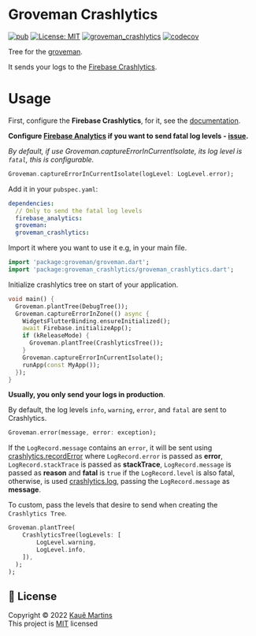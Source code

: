# Groveman Crashlytics

[![pub][groveman_crashlytics_badge]][groveman_crashlytics_link]
[![License: MIT][license_badge]][license_link]
[![groveman_crashlytics][workflow_badge]][workflow_link]
[![codecov][codecov_badge]][codecov_link]

Tree for the [groveman][groveman].

It sends your logs to the [Firebase Crashlytics][firebase_crahslytics]. 

# Usage

First, configure the **Firebase Crashlytics**, for it, see the [documentation][firebase_crahslytics_doc].

**Configure [Firebase Analytics][firebase_analytics_doc] if you want to send fatal log levels - [issue][firebase_analytics_issue].**

_By default, if use Groveman.captureErrorInCurrentIsolate, its log level is `fatal`, this is configurable._

```dart
Groveman.captureErrorInCurrentIsolate(logLevel: LogLevel.error);
```

Add it in your `pubspec.yaml`:

```yaml
dependencies:
  // Only to send the fatal log levels
  firebase_analytics:
  groveman:
  groveman_crashlytics:
```

Import it where you want to use it e.g, in your main file.

```dart
import 'package:groveman/groveman.dart';
import 'package:groveman_crashlytics/groveman_crashlytics.dart';
```

Initialize crashlytics tree on start of your application.

```dart
void main() {  
  Groveman.plantTree(DebugTree());
  Groveman.captureErrorInZone(() async {
    WidgetsFlutterBinding.ensureInitialized();
    await Firebase.initializeApp();
    if (kReleaseMode) {
      Groveman.plantTree(CrashlyticsTree());
    }
    Groveman.captureErrorInCurrentIsolate();
    runApp(const MyApp());
  });
}
```

**Usually, you only send your logs in production**.

By default, the log levels `info`, `warning`, `error`, and `fatal` are sent to Crashlytics.
```dart
Groveman.error(message, error: exception);
```

If the `LogRecord.message` contains an `error`, it will be sent using [crashlytics.recordError][record_error] where `LogRecord.error` is passed as **error**, `LogRecord.stackTrace` is passed as **stackTrace**, `LogRecord.message` is passed as **reason** and **fatal** is `true` if the `LogRecord.level` is also fatal, otherwise, is used [crashlytics.log][log], passing the `LogRecord.message` as **message**.

To custom, pass the levels that desire to send when creating the `Crashlytics Tree`.

```dart
Groveman.plantTree(
    CrashlyticsTree(logLevels: [
        LogLevel.warning,
        LogLevel.info,
    ]),
  );
);
```

## 📝 License

Copyright © 2022 [Kauê Martins](github) </br>
This project is [MIT](license_link) licensed

[groveman_crashlytics_badge]: https://img.shields.io/pub/v/groveman_crashlytics.svg
[groveman_crashlytics_link]: https://pub.dev/packages/groveman_crashlytics
[license_badge]: https://img.shields.io/badge/license-MIT-blue.svg
[license_link]: https://opensource.org/licenses/MIT
[codecov_badge]: https://codecov.io/gh/kmartins/groveman/branch/main/graph/badge.svg?flag=groveman_crashlytics
[codecov_link]: https://codecov.io/gh/kmartins/groveman
[workflow_badge]: https://github.com/kmartins/groveman/actions/workflows/groveman_crashlytics.yaml/badge.svg
[workflow_link]: https://github.com/kmartins/groveman/actions/workflows/groveman_crashlytics.yaml
[groveman]: https://pub.dev/packages/groveman
[firebase_crahslytics]: https://firebase.google.com/products/crashlytics
[firebase_analytics_doc]: https://firebase.flutter.dev/docs/analytics/overview/
[firebase_analytics_issue]: https://github.com/FirebaseExtended/flutterfire/issues/7714
[firebase_crahslytics_doc]: https://firebase.flutter.dev/docs/crashlytics/overview
[record_error]: https://firebase.flutter.dev/docs/crashlytics/usage#fatal-crash
[log]: https://firebase.flutter.dev/docs/crashlytics/usage#add-custom-log-messages
[github]: https://github.com/kmartins